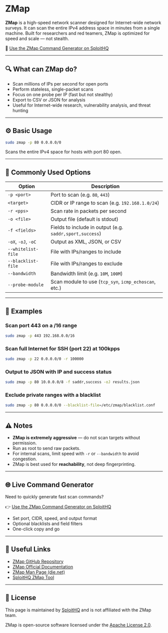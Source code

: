 # ZMap

**ZMap** is a high-speed network scanner designed for Internet-wide network surveys. It can scan the entire IPv4 address space in minutes from a single machine. Built for researchers and red teamers, ZMap is optimized for speed and scale — not stealth.

🔗 [Use the ZMap Command Generator on SploitHQ](https://sploithq.com/zmap)

---

## 🔍 What can ZMap do?

- Scan millions of IPs per second for open ports
- Perform stateless, single-packet scans
- Focus on one probe per IP (fast but not stealthy)
- Export to CSV or JSON for analysis
- Useful for Internet-wide research, vulnerability analysis, and threat hunting

---

## ⚙️ Basic Usage

```bash
sudo zmap -p 80 0.0.0.0/0
```

Scans the entire IPv4 space for hosts with port 80 open.

---

## 🧰 Commonly Used Options

| Option                   | Description                                                   |
|---------------------------|---------------------------------------------------------------|
| `-p <port>`              | Port to scan (e.g. `80`, `443`)                               |
| `<target>`               | CIDR or IP range to scan (e.g. `192.168.1.0/24`)              |
| `-r <pps>`               | Scan rate in packets per second                               |
| `-o <file>`              | Output file (default is stdout)                               |
| `-f <fields>`            | Fields to include in output (e.g. `saddr,sport,success`)      |
| `-oX`, `-oJ`, `-oC`      | Output as XML, JSON, or CSV                                   |
| `--whitelist-file`       | File with IPs/ranges to include                               |
| `--blacklist-file`       | File with IPs/ranges to exclude                               |
| `--bandwidth`            | Bandwidth limit (e.g. `10M`, `100M`)                          |
| `--probe-module`         | Scan module to use (`tcp_syn`, `icmp_echoscan`, etc.)         |

---

## 🧪 Examples

### Scan port 443 on a /16 range
```bash
sudo zmap -p 443 192.168.0.0/16
```

### Scan full Internet for SSH (port 22) at 100kpps
```bash
sudo zmap -p 22 0.0.0.0/0 -r 100000
```

### Output to JSON with IP and success status
```bash
sudo zmap -p 80 10.0.0.0/8 -f saddr,success -oJ results.json
```

### Exclude private ranges with a blacklist
```bash
sudo zmap -p 80 0.0.0.0/0 --blacklist-file=/etc/zmap/blacklist.conf
```

---

## ⚠️ Notes

- **ZMap is extremely aggressive** — do not scan targets without permission.
- Run as root to send raw packets.
- For internal scans, limit speed with `-r` or `--bandwidth` to avoid congestion.
- ZMap is best used for **reachability**, not deep fingerprinting.

---

## 🌐 Live Command Generator

Need to quickly generate fast scan commands?

👉 [Use the ZMap Command Generator on SploitHQ](https://sploithq.com/zmap)

- Set port, CIDR, speed, and output format
- Optional blacklists and field filters
- One-click copy and go

---

## 🔗 Useful Links

- [ZMap GitHub Repository](https://github.com/zmap/zmap)
- [ZMap Official Documentation](https://zmap.io/)
- [ZMap Man Page (die.net)](https://linux.die.net/man/1/zmap)
- [SploitHQ ZMap Tool](https://sploithq.com/zmap)

---

## 📄 License

This page is maintained by [SploitHQ](https://sploithq.com) and is not affiliated with the ZMap team.

ZMap is open-source software licensed under the [Apache License 2.0](https://www.apache.org/licenses/LICENSE-2.0).
